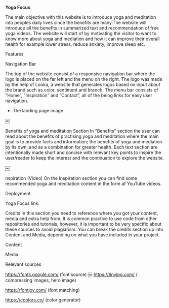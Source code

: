 **Yoga Focus**

The main objective with this website is to introduce yoga and meditation into peoples daily lives since the benefits are many.The website will introduce all the benefits in summarized text and recommendation of free yoga videos. The website will start of by motivating the visitor to want to know more about yoga and mediation and how it can improve their overall health for example lower stress, reduce anxiety, improve sleep etc.


Features

Navigation Bar

The top of the website consist of a  responsive navigation bar where the logo is placed on the far left and the menu on the right. The logo was made by the help of Looka, a website that generates logos based on input about the brand such as color, sentiment and branch. The menu bar consists of ”Home”, ”Inspiration” and ”Contact”, all of the being links for easy user navigation.




* The landing page image

￼


Benefits of yoga and meditation Section 
In ”Benefits” section the user can read  about the benefits of practising yoga and meditation where the main goal is to provide facts and information;  the benefits of yoga and mediation by its own, and as a combination for greater health.
 Each text section are intentionally made short and concise with relevant key points to inspire the user/reader  to keep the interest and the continuation to explore the website.

￼


nspiration (Video)
 On the Inspiration section you can find some recommended yoga and meditation content in the form af YouTube videos. 


Deployment

Yoga Focus link:

Credits
In this section you need to reference where you got your content, media and extra help from. It is common practice to use code from other repositories and tutorials, however, it is important to be very specific about these sources to avoid plagiarism.
You can break the credits section up into Content and Media, depending on what you have included in your project.

Content


Media


Relevant sources


https://fonts.google.com/ (font source)
￼
https://tinyjpg.com/ ( compressing images, hero image)


https://fontjoy.com/ (font matching)

https://coolors.co/ (color generator)


